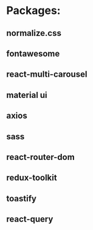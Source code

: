 # Packages:
## normalize.css
## fontawesome
## react-multi-carousel
## material ui
## axios
## sass
## react-router-dom
## redux-toolkit
## toastify
## react-query

